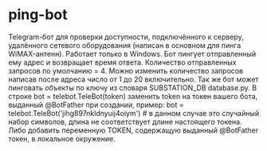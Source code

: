 ﻿# ping-bot
Telegram-бот для проверки доступности, подключённого к серверу, 
удалённого сетевого оборудования (написан в основном для пинга WiMAX-антенн). 
Работает только в Windows.
Бот пингует отправленный ему адрес и возвращает время ответа. 
Количество отправленных запросов по умолчанию = 4. Можно изменить количество 
запросов написав после адреса число от 1 до 20 включительно. 
Так же бот может пинговать объекты по ключу из словаря SUBSTATION_DB database.py.
В строке bot = telebot.TeleBot(token) заменить token на токен вашего бота, 
выданный @BotFather при создании, пример: 
bot = telebot.TeleBot('jihg897nkldnyuij4oiym') # в данном случае это случайный 
набор символов, длина не соответствует длине настоящего токена.
Либо добавить переменную TOKEN, содержащую выданный @BotFather токен, 
в локальное окружение.